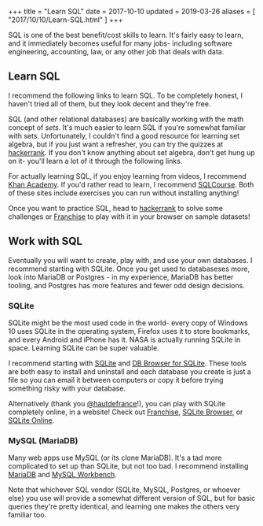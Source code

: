 +++
title = "Learn SQL"
date = 2017-10-10
updated = 2019-03-26
aliases = [ "2017/10/10/Learn-SQL.html" ]
+++

SQL is one of the best benefit/cost skills to learn. It's fairly easy to learn,
and it immediately becomes useful for many jobs- including software
engineering, accounting, law, or any other job that deals with data.

## Learn SQL

I recommend the following links to learn SQL. To be completely honest, I
haven't tried all of them, but they look decent and they're free.

SQL (and other relational databases) are basically working with the math
concept of *sets*. It's much easier to learn SQL if you're somewhat familiar
with sets. Unfortunately, I couldn't find a good resource for learning set
algebra, but if you just want a refresher, you can try the quizzes at
[hackerrank](https://www.hackerrank.com/domains/databases/relational-algebra).
If you don't know anything about set algebra, don't get hung up on it- you'll
learn a lot of it through the following links.

For actually learning SQL, if you enjoy learning from videos, I recommend [Khan
Academy](https://www.khanacademy.org/computing/computer-programming/sql#sql-basics).
If you'd rather read to learn, I recommend
[SQLCourse](http://www.sqlcourse.com/). Both of these sites include exercises
you can run without installing anything!

Once you want to practice SQL, head to
[hackerrank](https://www.hackerrank.com/domains/sql/select) to solve some
challenges or [Franchise](https://franchise.cloud/) to play with it in your browser
on sample datasets!

## Work with SQL

Eventually you will want to create, play with, and use your own databases. I
recommend starting with SQLite. Once you get used to databaseses more, look
into MariaDB or Postgres - in my experience, MariaDB has better tooling, and
Postgres has more features and fewer odd design decisions.

### SQLite


SQLite might be the most used code in the world- every copy of
Windows 10 uses SQLite in the operating system, Firefox uses it to store
bookmarks, and every Android and iPhone has it. NASA is actually running SQLite
in space. Learning SQLite can be super valuable.

I recommend starting with [SQLite](https://www.sqlite.org/) and [DB Browser for
SQLite](http://sqlitebrowser.org/). These tools are both easy to install and
uninstall and each database you create is just a file so you can email it
between computers or copy it before trying something risky with your database.

Alternatively (thank you [@hautdefrance](https://github.com/hautdefrance)!), you can play with SQLite
completely online, in a website! Check out
[Franchise](https://franchise.cloud/), [SQLite
Browser](https://extendsclass.com/sqlite-browser.html), or [SQLite
Online](https://sqliteonline.com).

### MySQL (MariaDB)

Many web apps use MySQL (or its clone MariaDB). It's a tad more complicated to
set up than SQLite, but not too bad. I recommend installing
[MariaDB](https://mariadb.org/) and [MySQL
Workbench](https://www.mysql.com/products/workbench/).

Note that whichever SQL vendor (SQLite, MySQL, Postgres, or whoever else) you
use will provide a somewhat different version of SQL, but for basic queries
they're pretty identical, and learning one makes the others very familiar too.
